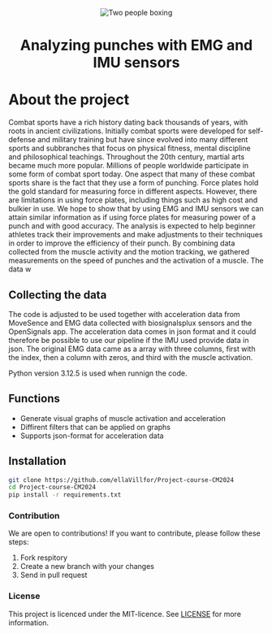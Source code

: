 <p align = "center">
    <img src = "GitHub visuals./background_pic_github.jpeg" alt = "Two people boxing">
</p>

<h1 align = "center"> Analyzing punches with EMG and IMU sensors </h1>

# About the project
Combat sports have a rich history dating back thousands of years, with roots in ancient civilizations. Initially combat sports were developed for self-defense and military training but have since evolved into many
different sports and subbranches that focus on physical fitness, mental discipline and philosophical teachings. Throughout the 20th century, martial arts became much more popular. Millions of people worldwide participate in some form of combat sport today. One aspect that many of these combat sports share is the fact that they use a form of punching. Force plates hold the gold standard for measuring force in different aspects. However, there are limitations in using force plates, including things such as high cost and bulkier in use. We hope to show that by using EMG and IMU sensors we can attain similar information as if using force plates for measuring power of a punch and with good accuracy. The analysis is expected to help beginner athletes track their improvements and make adjustments to their techniques in order to improve the efficiency of their punch. By combining data collected from the muscle activity and the motion tracking, we gathered measurements on the speed of punches and the activation of a muscle. The data w

## Collecting the data
The code is adjusted to be used together with acceleration data from MoveSence and EMG data collected with biosignalsplux sensors and the OpenSignals app. 
The acceleration data comes in json format and it could therefore be possible to use our pipeline if the IMU used provide data in json. 
The original EMG data came as a array with three columns, first with the index, then a column with zeros, and third with the muscle activation. 

Python version 3.12.5 is used when runnign the code. 

## Functions

- Generate visual graphs of muscle activation and acceleration
- Diffirent filters that can be applied on graphs
- Supports json-format for acceleration data


## Installation
```bash
git clone https://github.com/ellaVillfor/Project-course-CM2024
cd Project-course-CM2024
pip install -r requirements.txt
```

### Contribution
We are open to contributions! If you want to contribute, please follow these steps:

1. Fork respitory
2. Create a new branch with your changes
3. Send in pull request

### License
This project is licenced under the MIT-licence. See [LICENSE](LICENSE) for more information.
